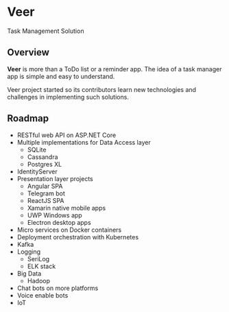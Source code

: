 # Veer

Task Management Solution

## Overview

**Veer** is more than a ToDo list or a reminder app. The idea of a task manager app is simple and easy to understand.

Veer project started so its contributors learn new technologies and challenges in implementing such solutions.

## Roadmap

- RESTful web API on ASP.NET Core
- Multiple implementations for Data Access layer
    - SQLite
    - Cassandra
    - Postgres XL
- IdentityServer
- Presentation layer projects
    - Angular SPA
    - Telegram bot
    - ReactJS SPA
    - Xamarin native mobile apps
    - UWP Windows app
    - Electron desktop apps
- Micro services on Docker containers
- Deployment orchestration with Kubernetes
- Kafka
- Logging
    - SeriLog
    - ELK stack
- Big Data
    - Hadoop
- Chat bots on more platforms
- Voice enable bots
- IoT
